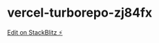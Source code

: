 # vercel-turborepo-zj84fx

[Edit on StackBlitz ⚡️](https://stackblitz.com/edit/vercel-turborepo-zj84fx)